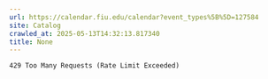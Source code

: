 ```yaml
---
url: https://calendar.fiu.edu/calendar?event_types%5B%5D=127584
site: Catalog
crawled_at: 2025-05-13T14:32:13.817340
title: None
---
```


```
429 Too Many Requests (Rate Limit Exceeded)

```

